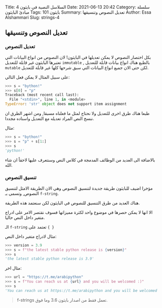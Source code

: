 Title: السلاسل النصية في بايثون 4
Date: 2021-06-13 20:42
Category: سلسلة مبادئ البايثون
Tags: بايثون 101
Summary: تعديل النصوص وتنسيقها
Author: Essa Alshammari
Slug: strings-4

## تعديل النصوص وتنسيقها

### تعديل النصوص

بكل اختصار النصوص لا يمكن تعديلها في البايثون! لان النصوص من انواع البيانات التي تعتبرها البايثون غير قابلة للتعديل `immutable` , بالطبع هناك انواع بيانات قابلة للتعديل `mutable` لكن حتى الان جميع انواع البيانات التي سبق شرحها كلها غير قابلة للتعديل.

على سبيل المثال لا يمكن فعل التالي:

```python
>>> s = "bython!"
>>> s[0] = "p"
Traceback (most recent call last):
  File "<stdin>", line 1, in <module>
TypeError: 'str' object does not support item assignment
```

طبعا هناك طرق اخرى للتعديل ولا نحتاج لمثل ما فعلناه مسبقا, ومن اشهر الطرق ان ننسخ النص المراد تعديله مع التعديل واسناده مجددا.

مثال:

```python
>>> s = "bython!"
>>> s = "p" + s[1:]
>>> s
'python!'
```

بالاضافة الى العديد من الوظائف المدمجة في كلاس النص وسنتعرف عليها لاحقاً ان شاء الله.

### تنسيق النصوص

مؤخرا اضيف للبايثون طريقة جديدة لتنسيق النصوص وهي الان الطريقة الامثل لتنسيق النصوص, وتسمى بـ `f-string`.

هناك العديد من طرق التنسيق للنصوص في البايثون لكن سنعتمد هذه الطريقة.

الا انها لا يمكن حصرها في موضوع واحد لكثرة مميزاتها فسوف نقتصر الامر على ادراج متغير داخل النص حاليا.

الـ `f-string` تعتمد على `{ }`

مثال لادراج متغير داخل النص:

```python
>>> version = 3.9
>>> s = f"the latest stable python release is {version}"
>>> s
'the latest stable python release is 3.9'
```

مثال اخر:

```python
>>> url = "https://t.me/arabipython"
>>> s = f"You can reach us at {url} and you will be welcomed :)"
>>> s
'You can reach us at https://t.me/arabipython and you will be welcomed :)'
```

> f-strings تعمل فقط من اصدار بايثون 3.6 وما فوق.
